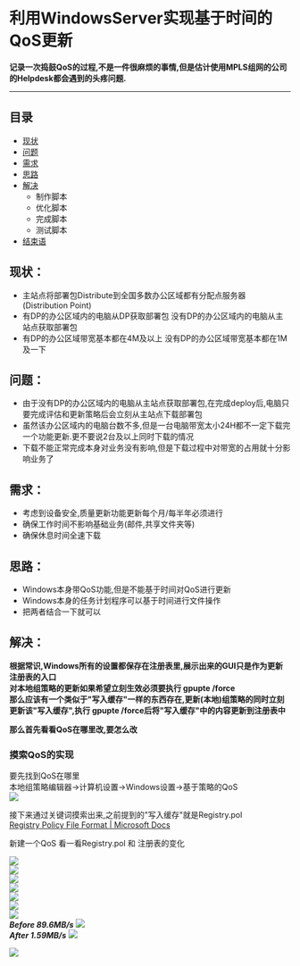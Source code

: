 # 利用WindowsServer实现基于时间的QoS更新

**记录一次捣鼓QoS的过程,不是一件很麻烦的事情,但是估计使用MPLS组网的公司的Helpdesk都会遇到的头疼问题.**

****
## 目录
* [现状](#现状)
* [问题](#问题)
* [需求](#需求)
* [思路](#思路)
* [解决](#解决)
    * 制作脚本
    * 优化脚本
    * 完成脚本
    * 测试脚本
* [结束语](#结束语)

## 现状：
   - 主站点将部署包Distribute到全国多数办公区域都有分配点服务器(Distribution Point)
   - 有DP的办公区域内的电脑从DP获取部署包 没有DP的办公区域内的电脑从主站点获取部署包
   - 有DP的办公区域带宽基本都在4M及以上 没有DP的办公区域带宽基本都在1M及一下

## 问题：
   - 由于没有DP的办公区域内的电脑从主站点获取部署包,在完成deploy后,电脑只要完成评估和更新策略后会立刻从主站点下载部署包
   - 虽然该办公区域内的电脑台数不多,但是一台电脑带宽太小24H都不一定下载完一个功能更新.更不要说2台及以上同时下载的情况
   - 下载不能正常完成本身对业务没有影响,但是下载过程中对带宽的占用就十分影响业务了

## 需求：
   - 考虑到设备安全,质量更新功能更新每个月/每半年必须进行
   - 确保工作时间不影响基础业务(邮件,共享文件夹等)
   - 确保休息时间全速下载

## 思路：
   - Windows本身带QoS功能,但是不能基于时间对QoS进行更新
   - Windows本身的任务计划程序可以基于时间进行文件操作
   - 把两者结合一下就可以

## 解决：
**根据常识,Windows所有的设置都保存在注册表里,展示出来的GUI只是作为更新注册表的入口**<br>
**对本地组策略的更新如果希望立刻生效必须要执行 gpupte /force**<br>
**那么应该有一个类似于"写入缓存"一样的东西存在,更新(本地)组策略的同时立刻更新该"写入缓存",执行 gpupte /force后将"写入缓存"中的内容更新到注册表中**<br>

**那么首先看看QoS在哪里改,要怎么改**<br>
### 摸索QoS的实现

要先找到QoS在哪里<br>
本地组策略编辑器->计算机设置->Windows设置->基于策略的QoS<br>
![](https://s3.bmp.ovh/imgs/2022/02/51e31b1f42e69b28.png)<br>

接下来通过关键词摸索出来,之前提到的"写入缓存"就是Registry.pol<br>
[Registry Policy File Format | Microsoft Docs](https://docs.microsoft.com/en-us/previous-versions/windows/desktop/policy/registry-policy-file-format)

新建一个QoS 看一看Registry.pol 和 注册表的变化

![](https://s3.bmp.ovh/imgs/2022/02/b334287503b584ed.png)<br>
![](https://s3.bmp.ovh/imgs/2022/02/18f573ded0df9f59.png)<br>
![](https://s3.bmp.ovh/imgs/2022/02/88741081d4c17425.png)<br>
![](https://s3.bmp.ovh/imgs/2022/02/c77d554b14d3c2ed.png)<br>
![](https://s3.bmp.ovh/imgs/2022/02/45e4418d1c929b4f.png)<br>
![](https://s3.bmp.ovh/imgs/2022/02/6883ed109f7db53e.png)<br>
![](https://s3.bmp.ovh/imgs/2022/02/42b398bb0b83029b.png)<br>
***Before 89.6MB/s***
![](https://s3.bmp.ovh/imgs/2022/02/19931459b3ab60e8.png)<br>
***After 1.59MB/s***
![](https://s3.bmp.ovh/imgs/2022/02/dae4bb07d0b474c8.png)<br>

![](https://s3.bmp.ovh/imgs/2022/02/0c3666264111e11c.png)<br>